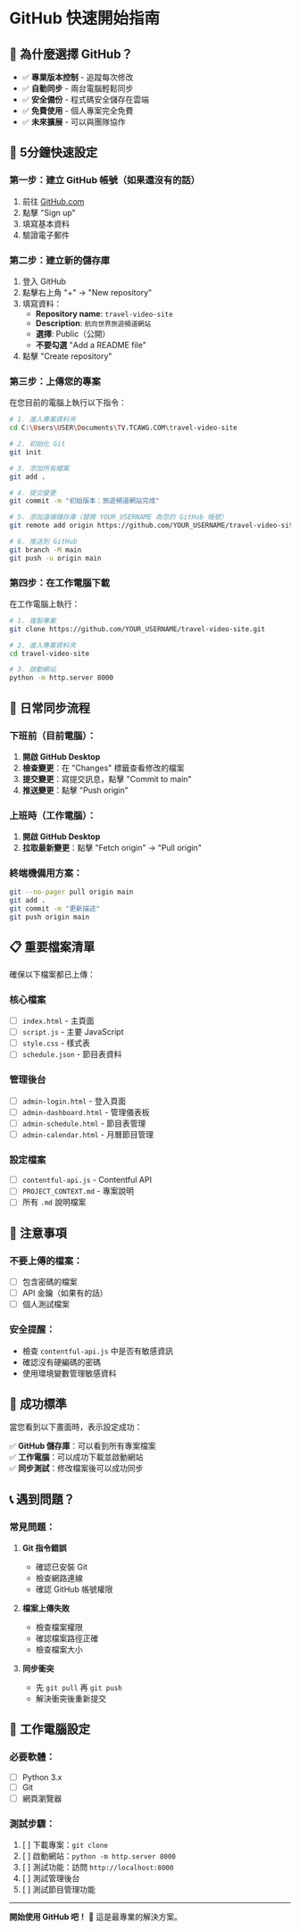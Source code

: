 # GitHub 快速開始指南

## 🎯 為什麼選擇 GitHub？

- ✅ **專業版本控制** - 追蹤每次修改
- ✅ **自動同步** - 兩台電腦輕鬆同步
- ✅ **安全備份** - 程式碼安全儲存在雲端
- ✅ **免費使用** - 個人專案完全免費
- ✅ **未來擴展** - 可以與團隊協作

## 🚀 5分鐘快速設定

### 第一步：建立 GitHub 帳號（如果還沒有的話）

1. 前往 [GitHub.com](https://github.com)
2. 點擊 "Sign up"
3. 填寫基本資料
4. 驗證電子郵件

### 第二步：建立新的儲存庫

1. 登入 GitHub
2. 點擊右上角 "+" → "New repository"
3. 填寫資料：
   - **Repository name**: `travel-video-site`
   - **Description**: `航向世界旅遊頻道網站`
   - **選擇**: Public（公開）
   - **不要勾選** "Add a README file"
4. 點擊 "Create repository"

### 第三步：上傳您的專案

在您目前的電腦上執行以下指令：

```bash
# 1. 進入專案資料夾
cd C:\Users\USER\Documents\TV.TCAWG.COM\travel-video-site

# 2. 初始化 Git
git init

# 3. 添加所有檔案
git add .

# 4. 提交變更
git commit -m "初始版本：旅遊頻道網站完成"

# 5. 添加遠端儲存庫（替換 YOUR_USERNAME 為您的 GitHub 帳號）
git remote add origin https://github.com/YOUR_USERNAME/travel-video-site.git

# 6. 推送到 GitHub
git branch -M main
git push -u origin main
```

### 第四步：在工作電腦下載

在工作電腦上執行：

```bash
# 1. 複製專案
git clone https://github.com/YOUR_USERNAME/travel-video-site.git

# 2. 進入專案資料夾
cd travel-video-site

# 3. 啟動網站
python -m http.server 8000
```

## 🔄 日常同步流程

### 下班前（目前電腦）：
1. **開啟 GitHub Desktop**
2. **檢查變更**：在 "Changes" 標籤查看修改的檔案
3. **提交變更**：寫提交訊息，點擊 "Commit to main"
4. **推送變更**：點擊 "Push origin"

### 上班時（工作電腦）：
1. **開啟 GitHub Desktop**
2. **拉取最新變更**：點擊 "Fetch origin" → "Pull origin"

### 終端機備用方案：
```bash
git --no-pager pull origin main
git add .
git commit -m "更新描述"
git push origin main
```

## 📋 重要檔案清單

確保以下檔案都已上傳：

### 核心檔案
- [ ] `index.html` - 主頁面
- [ ] `script.js` - 主要 JavaScript
- [ ] `style.css` - 樣式表
- [ ] `schedule.json` - 節目表資料

### 管理後台
- [ ] `admin-login.html` - 登入頁面
- [ ] `admin-dashboard.html` - 管理儀表板
- [ ] `admin-schedule.html` - 節目表管理
- [ ] `admin-calendar.html` - 月曆節目管理

### 設定檔案
- [ ] `contentful-api.js` - Contentful API
- [ ] `PROJECT_CONTEXT.md` - 專案說明
- [ ] 所有 `.md` 說明檔案

## 🚨 注意事項

### 不要上傳的檔案：
- [ ] 包含密碼的檔案
- [ ] API 金鑰（如果有的話）
- [ ] 個人測試檔案

### 安全提醒：
- 檢查 `contentful-api.js` 中是否有敏感資訊
- 確認沒有硬編碼的密碼
- 使用環境變數管理敏感資料

## 🎯 成功標準

當您看到以下畫面時，表示設定成功：

✅ **GitHub 儲存庫**：可以看到所有專案檔案  
✅ **工作電腦**：可以成功下載並啟動網站  
✅ **同步測試**：修改檔案後可以成功同步  

## 📞 遇到問題？

### 常見問題：

1. **Git 指令錯誤**
   - 確認已安裝 Git
   - 檢查網路連線
   - 確認 GitHub 帳號權限

2. **檔案上傳失敗**
   - 檢查檔案權限
   - 確認檔案路徑正確
   - 檢查檔案大小

3. **同步衝突**
   - 先 `git pull` 再 `git push`
   - 解決衝突後重新提交

## 🔧 工作電腦設定

### 必要軟體：
- [ ] Python 3.x
- [ ] Git
- [ ] 網頁瀏覽器

### 測試步驟：
1. [ ] 下載專案：`git clone`
2. [ ] 啟動網站：`python -m http.server 8000`
3. [ ] 測試功能：訪問 `http://localhost:8000`
4. [ ] 測試管理後台
5. [ ] 測試節目管理功能

---

**開始使用 GitHub 吧！** 🚀 這是最專業的解決方案。




